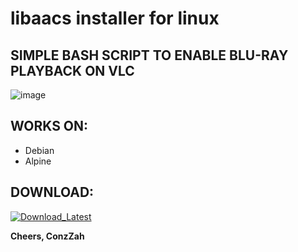 # libaacs installer for linux 

## SIMPLE BASH SCRIPT TO ENABLE BLU-RAY PLAYBACK ON VLC
![image](https://github.com/user-attachments/assets/b08ef03c-522c-4368-8729-fcbd883e58ce)

## WORKS ON:
- Debian
- Alpine


## DOWNLOAD:
<p>
  <a href="https://github.com/ConzZah/libaacs-installer-for-linux/archive/refs/heads/main.zip">
    <img alt="Download_Latest" src="https://img.shields.io/badge/download-latest-0688CB.svg">
  </a>
</p>

**Cheers,
ConzZah**
